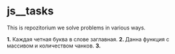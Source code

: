 # js__tasks

This is repozitorium we solve problems in various ways.

<b>1.</b> Каждая четная буква в слове заглавная.
<b>2. </b>Данна функция с массивом и количеством чанков.
<b>3.
